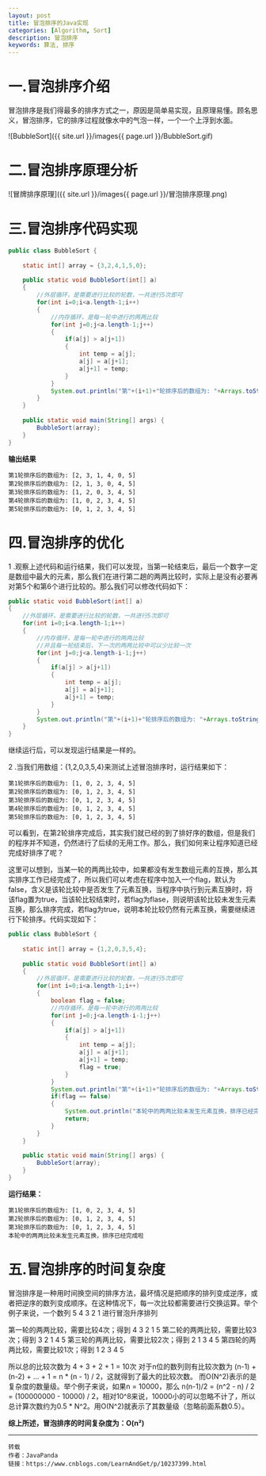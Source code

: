```yaml
---
layout: post
title: 冒泡排序的Java实现
categories: [Algorithm, Sort]
description: 冒泡排序
keywords: 算法, 排序
---
```






# 一.冒泡排序介绍

冒泡排序是我们得最多的排序方式之一，原因是简单易实现，且原理易懂。顾名思义，冒泡排序，它的排序过程就像水中的气泡一样，一个一个上浮到水面。

![BubbleSort]({{ site.url }}/images{{ page.url }}/BubbleSort.gif)



# 二.冒泡排序原理分析

![冒牌排序原理]({{ site.url }}/images{{ page.url }}/冒泡排序原理.png)

# 三.冒泡排序代码实现

```java
public class BubbleSort {
    
    static int[] array = {3,2,4,1,5,0};
    
    public static void BubbleSort(int[] a) 
    {
        //外层循环，是需要进行比较的轮数，一共进行5次即可
        for(int i=0;i<a.length-1;i++) 
        {
            //内存循环，是每一轮中进行的两两比较
            for(int j=0;j<a.length-1;j++) 
            {
                if(a[j] > a[j+1]) 
                {
                    int temp = a[j];
                    a[j] = a[j+1];
                    a[j+1] = temp; 
                }
            }
            System.out.println("第"+(i+1)+"轮排序后的数组为: "+Arrays.toString(a));
        }
    }
    
    public static void main(String[] args) {
        BubbleSort(array);
    }
}
```

 **输出结果** 

```
第1轮排序后的数组为: [2, 3, 1, 4, 0, 5]
第2轮排序后的数组为: [2, 1, 3, 0, 4, 5]
第3轮排序后的数组为: [1, 2, 0, 3, 4, 5]
第4轮排序后的数组为: [1, 0, 2, 3, 4, 5]
第5轮排序后的数组为: [0, 1, 2, 3, 4, 5]
```

# 四.冒泡排序的优化

1 .观察上述代码和运行结果，我们可以发现，当第一轮结束后，最后一个数字一定是数组中最大的元素，那么我们在进行第二趟的两两比较时，实际上是没有必要再对第5个和第6个进行比较的。那么我们可以修改代码如下：

```java
public static void BubbleSort(int[] a) 
{
    //外层循环，是需要进行比较的轮数，一共进行5次即可
    for(int i=0;i<a.length-1;i++) 
    {
        //内存循环，是每一轮中进行的两两比较
        //并且每一轮结束后，下一次的两两比较中可以少比较一次
        for(int j=0;j<a.length-i-1;j++) 
        {
            if(a[j] > a[j+1]) 
            {
                int temp = a[j];
                a[j] = a[j+1];
                a[j+1] = temp; 
            }
        }
        System.out.println("第"+(i+1)+"轮排序后的数组为: "+Arrays.toString(a));
    }
}
```

继续运行后，可以发现运行结果是一样的。

2 .当我们用数组：{1,2,0,3,5,4}来测试上述冒泡排序时，运行结果如下：

```
第1轮排序后的数组为: [1, 0, 2, 3, 4, 5]
第2轮排序后的数组为: [0, 1, 2, 3, 4, 5]
第3轮排序后的数组为: [0, 1, 2, 3, 4, 5]
第4轮排序后的数组为: [0, 1, 2, 3, 4, 5]
第5轮排序后的数组为: [0, 1, 2, 3, 4, 5]
```

可以看到，在第2轮排序完成后，其实我们就已经的到了排好序的数组，但是我们的程序并不知道，仍然进行了后续的无用工作。那么，我们如何来让程序知道已经完成好排序了呢？

这里可以想到，当某一轮的两两比较中，如果都没有发生数组元素的互换，那么其实排序工作已经完成了，所以我们可以考虑在程序中加入一个flag，默认为false，含义是该轮比较中是否发生了元素互换，当程序中执行到元素互换时，将该flag置为true，当该轮比较结束时，若flag为flase，则说明该轮比较未发生元素互换，那么排序完成，若flag为true，说明本轮比较仍然有元素互换，需要继续进行下轮排序。代码实现如下：

```java
public class BubbleSort {
    
    static int[] array = {1,2,0,3,5,4};
    
    public static void BubbleSort(int[] a) 
    {
        //外层循环，是需要进行比较的轮数，一共进行5次即可
        for(int i=0;i<a.length-1;i++) 
        {
            boolean flag = false;
            //内存循环，是每一轮中进行的两两比较
            for(int j=0;j<a.length-i-1;j++) 
            {
                if(a[j] > a[j+1]) 
                {
                    int temp = a[j];
                    a[j] = a[j+1];
                    a[j+1] = temp;
                    flag = true;
                }
            }
            System.out.println("第"+(i+1)+"轮排序后的数组为: "+Arrays.toString(a));
            if(flag == false)
            {
                System.out.println("本轮中的两两比较未发生元素互换，排序已经完成啦");
                return;
            }
        }
    }
    
    public static void main(String[] args) {
        BubbleSort(array);
    }
}
```

**运行结果：**

```
第1轮排序后的数组为: [1, 0, 2, 3, 4, 5]
第2轮排序后的数组为: [0, 1, 2, 3, 4, 5]
第3轮排序后的数组为: [0, 1, 2, 3, 4, 5]
本轮中的两两比较未发生元素互换，排序已经完成啦
```

# 五.冒泡排序的时间复杂度

冒泡排序是一种用时间换空间的排序方法，最坏情况是把顺序的排列变成逆序，或者把逆序的数列变成顺序。在这种情况下，每一次比较都需要进行交换运算。举个例子来说，一个数列 5 4 3 2 1 进行冒泡升序排列

第一轮的两两比较，需要比较4次；得到 4 3 2 1 5
第二轮的两两比较，需要比较3次；得到 3 2 1 4 5
第三轮的两两比较，需要比较2次；得到 2 1 3 4 5
第四轮的两两比较，需要比较1次；得到 1 2 3 4 5

所以总的比较次数为 4 + 3 + 2 + 1 = 10次
对于n位的数列则有比较次数为 (n-1) + (n-2) + ... + 1 = n * (n - 1) / 2，这就得到了最大的比较次数。
而O(N^2)表示的是复杂度的数量级。举个例子来说，如果n = 10000，那么 n(n-1)/2 = (n^2 - n) / 2 = (100000000 - 10000) / 2，相对10^8来说，10000小的可以忽略不计了，所以总计算次数约为0.5 * N^2。用O(N^2)就表示了其数量级（忽略前面系数0.5）。

**综上所述，冒泡排序的时间复杂度为：O(n²)**

---

```
转载
作者：JavaPanda	
链接：https://www.cnblogs.com/LearnAndGet/p/10237399.html
```

